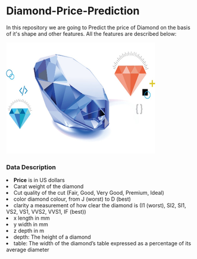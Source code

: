 # Diamond-Price-Prediction
In this repository we are going to Predict the price of Diamond on the basis of it's shape and other features. All the features are described below:

<img src="https://github.com/Junaidkh/Diamond-Price-Prediction/blob/master/image/diamond.jpeg" height="300" width="400">


### Data Description
<li><strong>Price</strong> is in US dollars</li>
<li>Carat weight of the diamond</li>
<li>Cut quality of the cut (Fair, Good, Very Good, Premium, Ideal)</li>
<li>color diamond colour, from J (worst) to D (best)</li>
<li>clarity a measurement of how clear the diamond is (I1 (worst), SI2, SI1, VS2, VS1, VVS2, VVS1, IF (best))</li>
<li>x length in mm</li>
<li>y width in mm</li>
<li>z depth in m</li>
<li>depth: The height of a diamond</li>
<li>table: The width of the diamond’s table expressed as a percentage of its average diameter</li>